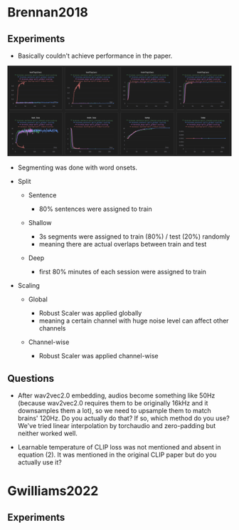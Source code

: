 # Brennan2018

## Experiments

- Basically couldn't achieve performance in the paper.

<img src="brennan_curves.png">

- Segmenting was done with word onsets.

- Split

  - Sentence
    - 80% sentences were assigned to train

  - Shallow
    - 3s segments were assigned to train (80%) / test (20%) randomly
    - meaning there are actual overlaps between train and test

  - Deep
    - first 80% minutes of each session were assigned to train

- Scaling

  - Global
    - Robust Scaler was applied globally
    - meaning a certain channel with huge noise level can affect other channels

  - Channel-wise
    - Robust Scaler was applied channel-wise

## Questions

- After wav2vec2.0 embedding, audios become something like 50Hz (because wav2vec2.0 requires them to be originally 16kHz and it downsamples them a lot), so we need to upsample them to match brains' 120Hz. Do you actually do that? If so, which method do you use? We've tried linear interpolation by torchaudio and zero-padding but neither worked well.

- Learnable temperature of CLIP loss was not mentioned and absent in equation (2). It was mentioned in the original CLIP paper but do you actually use it?


# Gwilliams2022

## Experiments

